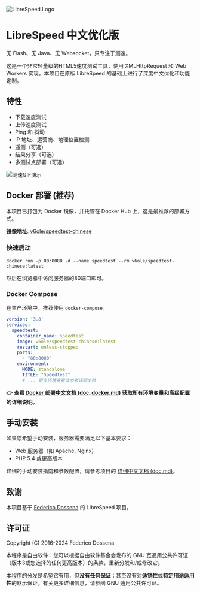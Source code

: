 ![LibreSpeed Logo](https://github.com/librespeed/speedtest/blob/master/.logo/logo3.png?raw=true)

# LibreSpeed 中文优化版

无 Flash、无 Java、无 Websocket，只专注于测速。

这是一个非常轻量级的HTML5速度测试工具，使用 XMLHttpRequest 和 Web Workers 实现。本项目在原版 LibreSpeed 的基础上进行了深度中文优化和功能定制。

## 特性

*   下载速度测试
*   上传速度测试
*   Ping 和 抖动
*   IP 地址、运营商、地理位置检测
*   遥测（可选）
*   结果分享（可选）
*   多测试点部署（可选）

![测速GIF演示](https://speedtest.fdossena.com/mpot_v6.gif)

## Docker 部署 (推荐)

本项目已打包为 Docker 镜像，并托管在 Docker Hub 上，这是最推荐的部署方式。

**镜像地址**: [v6ole/speedtest-chinese](https://hub.docker.com/r/v6ole/speedtest-chinese)

### 快速启动

```shell
docker run -p 80:8080 -d --name speedtest --rm v6ole/speedtest-chinese:latest
```
然后在浏览器中访问服务器的80端口即可。

### Docker Compose

在生产环境中，推荐使用 `docker-compose`。

```yml
version: '3.8'
services:
  speedtest:
    container_name: speedtest
    image: v6ole/speedtest-chinese:latest
    restart: unless-stopped
    ports:
      - "80:8080"
    environment:
      MODE: standalone
      TITLE: "SpeedTest"
      # ... 更多环境变量请参考详细文档
```

**👉 查看 [Docker 部署中文文档 (doc_docker.md)](doc_docker.md) 获取所有环境变量和高级配置的详细说明。**

## 手动安装

如果您希望手动安装，服务器需要满足以下基本要求：

*   Web 服务器（如 Apache, Nginx）
*   PHP 5.4 或更高版本

详细的手动安装指南和参数配置，请参考项目的 [详细中文文档 (doc.md)](doc.md)。

## 致谢

本项目基于 [Federico Dossena](https://github.com/librespeed/speedtest) 的 LibreSpeed 项目。

## 许可证

Copyright (C) 2016-2024 Federico Dossena

本程序是自由软件：您可以根据自由软件基金会发布的 GNU 宽通用公共许可证（版本3或您选择的任何更高版本）的条款，重新分发和/或修改它。

本程序的分发是希望它有用，但**没有任何保证**；甚至没有对**适销性**或**特定用途适用性**的默示保证。有关更多详细信息，请参阅 GNU 通用公共许可证。
